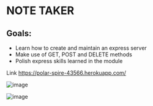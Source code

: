 # NOTE TAKER
## Goals:
* Learn how to create and maintain an express server
* Make use of GET, POST and DELETE methods 
* Polish express skills learned in the module

Link https://polar-spire-43566.herokuapp.com/

![image](https://user-images.githubusercontent.com/79550591/119914921-37209500-bf16-11eb-95ef-665e1b758483.png)

![image](https://user-images.githubusercontent.com/79550591/119914935-3ee03980-bf16-11eb-80d3-a7ca7b9cbdb3.png)


